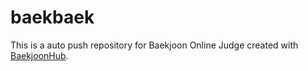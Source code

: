 # baekbaek
This is a auto push repository for Baekjoon Online Judge created with [BaekjoonHub](https://github.com/BaekjoonHub/BaekjoonHub).
